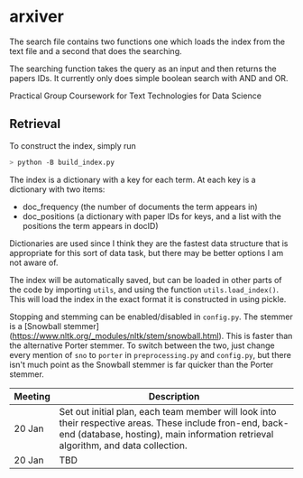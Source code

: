 # arxiver

The search file contains two functions one which loads the index from the text file and a second that does the searching.

The searching function takes the query as an input and then returns the papers IDs. It currently only does simple boolean search with AND and OR.

Practical Group Coursework for Text Technologies for Data Science


## Retrieval

To construct the index, simply run
```bash
> python -B build_index.py
```
The index is a dictionary with a key for each term. At each key is a dictionary with two items:
- doc_frequency (the number of documents the term appears in)
- doc_positions (a dictionary with paper IDs for keys, and a list with the positions the term appears in docID)

Dictionaries are used since I think they are the fastest data structure that is appropriate for this sort of data task, but there may be better options I am not aware of.

The index will be automatically saved, but can be loaded in other parts of the code by importing `utils`, and using the function `utils.load_index()`. This will load the index in the exact format it is constructed in using pickle.

Stopping and stemming can be enabled/disabled in `config.py`. The stemmer is a [Snowball stemmer] (https://www.nltk.org/_modules/nltk/stem/snowball.html). This is faster than the alternative Porter stemmer. To switch between the two, just change every mention of `sno` to `porter` in `preprocessing.py` and `config.py`, but there isn't much point as the Snowball stemmer is far quicker than the Porter stemmer.


| Meeting     | Description |
| ----------- | ----------- |
| 20 Jan      | Set out initial plan, each team member will look into their respective areas. These include fron-end, back-end (database, hosting), main information retrieval algorithm, and data collection. |
| 20 Jan      | TBD        |
